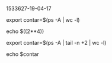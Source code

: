 1533627-19-04-17

export contar=$(ps -A | wc -l)


echo $((2**4))


export contar=$(ps -A | tail -n +2 | wc -l)

echo $contar
